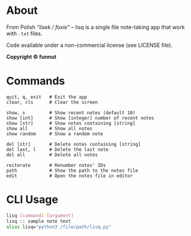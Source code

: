 # About

From Polish *"lisek / foxie"* – lisq is a single file note-taking app that work with `.txt` files.

Code available under a non-commercial license (see LICENSE file).

**Copyright © funnut**

# Commands

```
quit, q, exit   # Exit the app  
clear, cls      # Clear the screen  

show, s         # Show recent notes (default 10)  
show [int]      # Show [integer] number of recent notes  
show [str]      # Show notes containing [string]  
show all        # Show all notes  
show random     # Show a random note  

del [str]       # Delete notes containing [string]  
del last, l     # Delete the last note  
del all         # Delete all notes  

reiterate       # Renumber notes' IDs  
path            # Show the path to the notes file  
edit            # Open the notes file in editor
```


# CLI Usage

```bash
lisq [command] [argument]
lisq :: sample note text
alias lisq="python3 /file/path/lisq.py"
```
